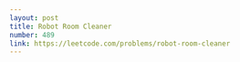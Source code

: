 ```yaml
---
layout: post
title: Robot Room Cleaner
number: 489
link: https://leetcode.com/problems/robot-room-cleaner
---
```

